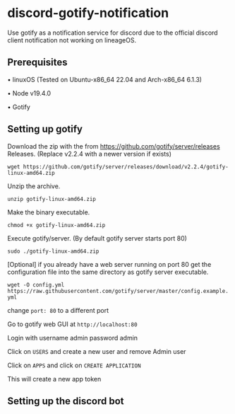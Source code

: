 # discord-gotify-notification
Use gotify as a notification service for discord due to the official discord client notification not working on lineageOS.

## Prerequisites
• linuxOS (Tested on Ubuntu-x86_64 22.04 and Arch-x86_64 6.1.3)

• Node v19.4.0

• Gotify

## Setting up gotify

Download the zip with the from https://github.com/gotify/server/releases Releases. (Replace v2.2.4 with a newer version if exists)

`wget https://github.com/gotify/server/releases/download/v2.2.4/gotify-linux-amd64.zip`

Unzip the archive.

`unzip gotify-linux-amd64.zip`

Make the binary executable.

`chmod +x gotify-linux-amd64.zip`

Execute gotify/server. (By default gotify server starts port 80)

`sudo ./gotify-linux-amd64.zip`

[Optional] if you already have a web server running on port 80 get the configuration file into the same directory as gotify server executable.

`wget -O config.yml https://raw.githubusercontent.com/gotify/server/master/config.example.yml`

change `port: 80` to a different port

Go to gotify web GUI at `http://localhost:80`

Login with username admin password admin

Click on `USERS` and create a new user and remove Admin user

Click on `APPS` and click on `CREATE APPLICATION`

This will create a new app token

## Setting up the discord bot

